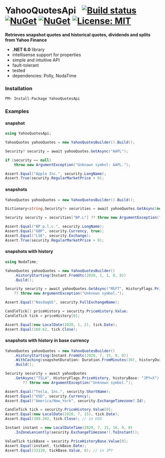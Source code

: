 # YahooQuotesApi&nbsp;&nbsp; [![Build status](https://ci.appveyor.com/api/projects/status/qx83p28cdqvcpbhm?svg=true)](https://ci.appveyor.com/project/dshe/yahooquotesapi) [![NuGet](https://img.shields.io/nuget/vpre/YahooQuotesApi.svg)](https://www.nuget.org/packages/YahooQuotesApi/) [![NuGet](https://img.shields.io/nuget/dt/YahooQuotesApi?color=orange)](https://www.nuget.org/packages/YahooQuotesApi/) [![License: MIT](https://img.shields.io/badge/License-MIT-yellow.svg)](https://opensource.org/licenses/MIT)

**Retrieves snapshot quotes and historical quotes, dividends and splits from Yahoo Finance**
- **.NET 6.0** library
- intellisense support for properties
- simple and intuitive API
- fault-tolerant
- tested
- dependencies: Polly, NodaTime

### Installation
```bash
PM> Install-Package YahooQuotesApi
```

### Examples
#### snapshot
```csharp
using YahooQuotesApi;

YahooQuotes yahooQuotes = new YahooQuotesBuilder().Build();

Security? security = await yahooQuotes.GetAsync("AAPL");

if (security == null)
    throw new ArgumentException("Unknown symbol: AAPL.");

Assert.Equal("Apple Inc.", security.LongName);
Assert.True(security.RegularMarketPrice > 0);
```

#### snapshots
```csharp
YahooQuotes yahooQuotes = new YahooQuotesBuilder().Build();

Dictionary<string,Security?> securities = await yahooQuotes.GetAsync(new[] { "AAPL", "BP.L", "USDJPY=X" });

Security security = securities["BP.L"] ?? throw new ArgumentException("Unknown symbol");

Assert.Equal("BP p.l.c.", security.LongName);
Assert.Equal("GBP", security.Currency, true);
Assert.Equal("LSE", security.Exchange);
Assert.True(security.RegularMarketPrice > 0);
```

#### snapshots with history
```csharp
using NodaTime;

YahooQuotes yahooQuotes = new YahooQuotesBuilder()
    .HistoryStarting(Instant.FromUtc(2020, 1, 1, 0, 0))
    .Build();

Security security = await yahooQuotes.GetAsync("MSFT", HistoryFlags.PriceHistory)
    ?? throw new ArgumentException("Unknown symbol.");

Assert.Equal("NasdaqGS", security.FullExchangeName);

CandleTick[] priceHistory = security.PriceHistory.Value;
CandleTick tick = priceHistory[0];

Assert.Equal(new LocalDate(2020, 1, 2), tick.Date);
Assert.Equal(160.62, tick.Close);
```

#### snapshots with history in base currency
```csharp
YahooQuotes yahooQuotes = new YahooQuotesBuilder()
    .HistoryStarting(Instant.FromUtc(2020, 7, 15, 0, 0))
    .WithCaching(snapshotDuration: Duration.FromMinutes(30), historyDuration: Duration.FromHours(6))
    .Build();

Security security = await yahooQuotes
    .GetAsync("TSLA", HistoryFlags.PriceHistory, historyBase: "JPY=X")
        ?? throw new ArgumentException("Unknown symbol.");

Assert.Equal("Tesla, Inc.", security.ShortName);
Assert.Equal("USD", security.Currency);
Assert.Equal("America/New_York", security.ExchangeTimezone?.Id);

CandleTick tick = security.PriceHistory.Value[0];
Assert.Equal(new LocalDate(2020, 7, 15), tick.Date);
Assert.Equal(309.202, tick.Close); // in USD

Instant instant = new LocalDateTime(2020, 7, 15, 16, 0, 0)
    .InZoneLeniently(security.ExchangeTimezone!).ToInstant();

ValueTick tickBase = security.PriceHistoryBase.Value[0];
Assert.Equal(instant, tickBase.Date);
Assert.Equal(33139, tickBase.Value, 0); // in JPY
```
